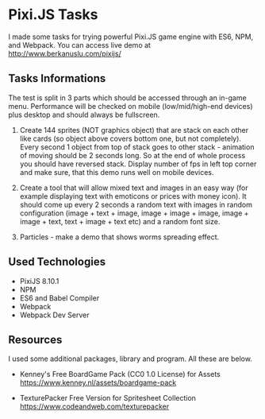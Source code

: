 # Pixi.JS Tasks
I made some tasks for trying powerful Pixi.JS game engine with ES6, NPM, and Webpack. You can access live demo at http://www.berkanuslu.com/pixijs/

## Tasks Informations
The test is split in 3 parts which should be accessed through an in-game menu. Performance will be checked on mobile (low/mid/high-end devices) plus desktop and should always be fullscreen.

1. Create 144 sprites (NOT graphics object) that are stack on each other like cards (so object above covers bottom one, but not completely). Every second 1 object from top of stack goes to other stack - animation of moving should be 2 seconds long. So at the end of whole process you should have reversed stack. Display number of fps in left top corner and make sure, that this demo runs well on mobile devices.

2. Create a tool that will allow mixed text and images in an easy way (for example displaying text with emoticons or prices with money icon). It should come up every 2 seconds a random text with images in random configuration (image + text + image, image + image + image, image + image + text, text + image + text etc) and a random font size.

3. Particles - make a demo that shows worms spreading effect.

## Used Technologies
- PixiJS 8.10.1
- NPM
- ES6 and Babel Compiler
- Webpack
- Webpack Dev Server

## Resources
I used some additional packages, library and program. All these are below.

- Kenney's Free BoardGame Pack (CC0 1.0 License) for Assets
https://www.kenney.nl/assets/boardgame-pack

- TexturePacker Free Version for Spritesheet Collection
https://www.codeandweb.com/texturepacker
